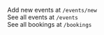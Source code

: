 Add new events at `/events/new`<br />
See all events at `/events`<br />
See all bookings at `/bookings`<br />
